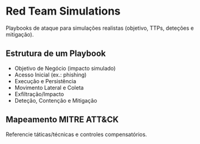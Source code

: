 # Red Team Simulations

Playbooks de ataque para simulações realistas (objetivo, TTPs, deteções e mitigação).

## Estrutura de um Playbook
- Objetivo de Negócio (impacto simulado)
- Acesso Inicial (ex.: phishing)
- Execução e Persistência
- Movimento Lateral e Coleta
- Exfiltração/Impacto
- Deteção, Contenção e Mitigação

## Mapeamento MITRE ATT&CK
Referencie táticas/técnicas e controles compensatórios.
